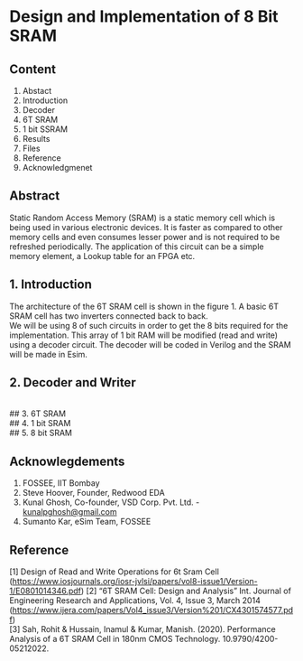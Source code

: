 # Design and Implementation of 8 Bit SRAM

## Content
1. Abstact
2. Introduction
3. Decoder
4. 6T SRAM
5. 1 bit SSRAM
6. Results
7. Files
8.  Reference
9. Acknowledgmenet

## Abstract
Static Random Access Memory (SRAM) is a static memory cell which is being used in various electronic devices. It is faster as compared to other memory cells and even consumes lesser power and is not required to be refreshed periodically. The application of this circuit can be a simple memory element, a Lookup table for an FPGA etc.
</br>

## 1.	Introduction
The architecture of the 6T SRAM cell is shown in the figure 1. A basic 6T SRAM cell has two inverters connected back to back.
</br>
We will be using 8 of such circuits in order to get the 8 bits required for the implementation. This array of 1 bit RAM will be modified (read and write) using a decoder circuit. The decoder will be coded in Verilog and the SRAM will be made in Esim.
</br>

## 2.	Decoder and Writer
</br>
## 3. 6T SRAM
</br>
## 4.	1 bit SRAM
</br>
## 5.	8 bit SRAM

## Acknowlegdements
1. FOSSEE, IIT Bombay
2. Steve Hoover, Founder, Redwood EDA
3. Kunal Ghosh, Co-founder, VSD Corp. Pvt. Ltd. - kunalpghosh@gmail.com
4. Sumanto Kar, eSim Team, FOSSEE

## Reference
[1] Design of Read and Write Operations for 6t Sram Cell (https://www.iosjournals.org/iosr-jvlsi/papers/vol8-issue1/Version-1/E0801014346.pdf)
[2] “6T SRAM Cell: Design and Analysis” Int. Journal of Engineering Research and Applications, Vol. 4, Issue 3, March 2014 (https://www.ijera.com/papers/Vol4_issue3/Version%201/CX4301574577.pdf)</br>
[3] Sah, Rohit & Hussain, Inamul & Kumar, Manish. (2020). Performance Analysis of a 6T SRAM Cell in 180nm CMOS Technology. 10.9790/4200-05212022.
